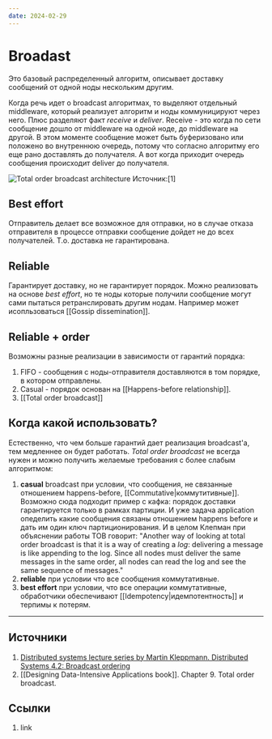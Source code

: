 ```yaml
---
date: 2024-02-29
---
```

# Broadast

Это базовый распределенный алгоритм, описывает доставку сообщений от одной ноды нескольким другим.

Когда речь идет о broadcast алгоритмах, то выделяют отдельный middleware, который реализует алгоритм и ноды коммуницируют через него. Плюс разделяют факт *receive* и *deliver*. Receive - это когда по сети сообщение дошло от middleware на одной ноде, до middleware на другой. В этом моменте сообщение может быть буферизовано или положено во внутреннюю очередь, потому что согласно алгоритму его еще рано доставлять до получателя. А вот когда приходит очередь сообщения происходит deliver до получателя.

![Total order broadcast architecture](./Images/Broadast%20algorithm%20architecture.png)
Источник:[1]

## Best effort

Отправитель делает все возможное для отправки, но в случае отказа отправителя в процессе отправки сообщение дойдет не до всех получателей. Т.о. доставка не гарантирована.

## Reliable

Гарантирует доставку, но не гарантирует порядок. Можно реализовать на основе *best effort*, но те ноды которые получили сообщение могут сами пытаться ретранслировать другим нодам. Например может исопльзоваться [[Gossip dissemination]].

## Reliable + order

Возможны разные реализации в зависимости от гарантий порядка:

1. FIFO - сообщения с ноды-отправителя доставляются в том порядке, в котором отправлены.
1. Casual - порядок основан на [[Happens-before relationship]].
1. [[Total order broadcast]]

## Когда какой использовать?

Естественно, что чем больше гарантий дает реализация broadcast'a, тем медленнее он будет работать. *Total order broadcast* не всегда нужен и можно получить желаемые требования с более слабым алгоритмом:

1. **casual** broadcast при условии, что сообщения, не связанные отношением happens-before, [[Commutative|коммутитивные]]. Возможно сюда подходит пример с кафка: порядок доставки гарантируется только в рамках партиции. И уже задача application опеделить какие сообщения связаны отношением happens before и дать им один ключ партиционирования. И в целом Клепман при объяснении работы TOB говорит: "Another way of looking at total order broadcast is that it is a way of creating a *log*: delivering a message is like appending to the log. Since all nodes must deliver the same messages in the same order, all nodes can read the log and see the same sequence of messages."
1. **reliable** при условии что все сообщения коммутативные.
1. **best effort** при условии, что все операции коммутативные, обработчики обеспечивают [[Idempotency|идемпотентность]] и терпимы к потерям.

---

## Источники

1. [Distributed systems lecture series by Martin Kleppmann. Distributed Systems 4.2: Broadcast ordering](https://youtu.be/A8oamrHf_cQ?si=ww9HoF3odKuHHUGA)
1. [[Designing Data-Intensive Applications book]]. Chapter 9. Total order broadcast.

## Ссылки

1. link
